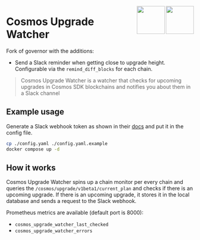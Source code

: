 <p align="center">
<a href="https://skip.money/#gh-light-mode-only">
<img width="75" src="https://raw.githubusercontent.com/skip-mev/governor/main/assets/light.svg#gh-dark-mode-only" align="right">
</a>
<a href="https://skip.money/#gh-dark-mode-only">
<img width="75" src="https://raw.githubusercontent.com/skip-mev/governor/main/assets/dark.svg#gh-dark-mode-only" align="right">
</a>
</p>

# Cosmos Upgrade Watcher

Fork of governor with the additions:

- Send a Slack reminder when getting close to upgrade height. Configurable via the `remind_diff_blocks` for each chain.

> Cosmos Upgrade Watcher is a watcher that checks for upcoming upgrades in Cosmos SDK blockchains and notifies you about them in a Slack channel

## Example usage

Generate a Slack webhook token as shown in their [docs](https://api.slack.com/messaging/webhooks) and put it in the config file. 

```bash
cp ./config.yaml ./config.yaml.example
docker compose up -d
```

## How it works

Cosmos Upgrade Watcher spins up a chain monitor per every chain and queries the `/cosmos/upgrade/v1beta1/current_plan` and checks if there is
an upcoming upgrade. If there is an upcoming upgrade, it stores it in the local database and sends a request to the Slack webhook.

Prometheus metrics are available (default port is 8000):
- `cosmos_upgrade_watcher_last_checked`
- `cosmos_upgrade_watcher_errors`

